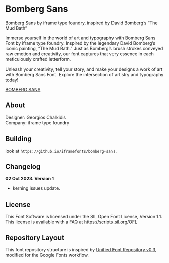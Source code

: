 


# Bomberg Sans

<p>Bomberg Sans by iframe type foundry,  inspired by David Bomberg’s “The Mud Bath”</p>

<p>Immerse yourself in the world of art and typography with Bomberg Sans Font by iframe type foundry. Inspired by the legendary David Bomberg’s iconic painting, “The Mud Bath.” Just as Bomberg’s brush strokes conveyed raw emotion and creativity, our font captures that very essence in each meticulously crafted letterform.</p>

<p>Unleash your creativity, tell your story, and make your designs a work of art with Bomberg Sans Font. Explore the intersection of artistry and typography today!</p>

[BOMBERG SANS](https://github.com/iframefonts/bomberg-sans/blob/main/documentation/Desktop-1.png)

## About

Designer: Georgios Chalkidis </br>
Company: iframe type foundry


## Building

look at `https://github.io/iframefonts/bomberg-sans`.

## Changelog



**02 Oct 2023. Version 1**

- kerning issues update.

## License

This Font Software is licensed under the SIL Open Font License, Version 1.1.
This license is available with a FAQ at
https://scripts.sil.org/OFL

## Repository Layout

This font repository structure is inspired by [Unified Font Repository v0.3](https://github.com/unified-font-repository/Unified-Font-Repository), modified for the Google Fonts workflow.

